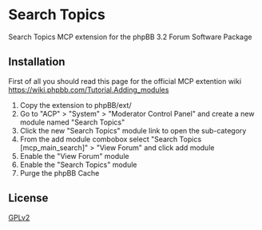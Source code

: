 # Search Topics

Search Topics MCP extension for the phpBB 3.2 Forum Software Package

## Installation

First of all you should read this page for the official MCP extention wiki
https://wiki.phpbb.com/Tutorial.Adding_modules

1. Copy the extension to phpBB/ext/
2. Go to "ACP" > "System" > "Moderator Control Panel" and create a new module named "Search Topics"
3. Click the new "Search Topics" module link to open the sub-category
4. From the add module combobox select "Search Topics [mcp_main_search]" > "View Forum" and click add module
5. Enable the "View Forum" module
6. Enable the "Search Topics" module
7. Purge the phpBB Cache

## License

[GPLv2](license.txt)
